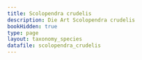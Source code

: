 ```yaml
---
title: Scolopendra crudelis
description: Die Art Scolopendra crudelis
bookHidden: true
type: page
layout: taxonomy_species
datafile: scolopendra_crudelis
---
```



